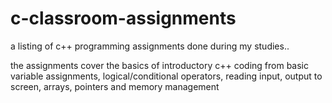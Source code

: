 # c-classroom-assignments

a listing of c++ programming assignments done during my studies..

the assignments cover the basics of introductory c++ coding from basic variable assignments, logical/conditional operators,
reading input, output to screen, arrays, pointers and memory management
